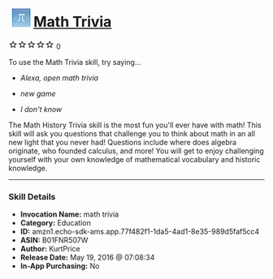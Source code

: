 # &nbsp;<img src="skill_icon" alt="Math Trivia icon" width="36"> [Math Trivia](http://alexa.amazon.com/#skills/amzn1.echo-sdk-ams.app.77f482f1-1da5-4ad1-8e35-989d5faf5cc4)
![0 stars](../../images/ic_star_border_black_18dp_1x.png)![0 stars](../../images/ic_star_border_black_18dp_1x.png)![0 stars](../../images/ic_star_border_black_18dp_1x.png)![0 stars](../../images/ic_star_border_black_18dp_1x.png)![0 stars](../../images/ic_star_border_black_18dp_1x.png) 0

To use the Math Trivia skill, try saying...

* *Alexa, open math trivia*

* *new game*

* *I don't know*

The Math History Trivia skill is the most fun you'll ever have with math! This skill will ask you questions that challenge you to think about math in an all new light that you never had! Questions include where does algebra originate, who founded calculus, and more! You will get to enjoy challenging yourself with your own knowledge of mathematical vocabulary and historic knowledge.

***

### Skill Details

* **Invocation Name:** math trivia
* **Category:** Education
* **ID:** amzn1.echo-sdk-ams.app.77f482f1-1da5-4ad1-8e35-989d5faf5cc4
* **ASIN:** B01FNR507W
* **Author:** KurtPrice
* **Release Date:** May 19, 2016 @ 07:08:34
* **In-App Purchasing:** No
